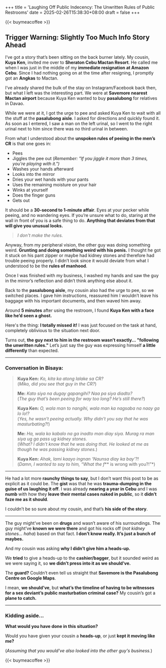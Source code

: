 +++
title = 'Laughing Off Public Indecency: The Unwritten Rules of Public Restrooms'
date = 2025-02-26T15:38:30+08:00
draft = false
+++

{{< buymeacoffee >}}

## Trigger Warning: Slightly Too Much Info Story Ahead

I’ve got a story that’s been sitting on the back burner lately. My cousin, **Kuya Ken**, invited me over to **Sheraton Cebu Mactan Resort**. He called me when I was just in the middle of my **immediate resignation at Amazon Cebu**. Since I had nothing going on at the time after resigning, I promptly got an **Angkas** to Mactan.  

I’ve already shared the bulk of the stay on Instagram/Facebook back then, but what I left was the interesting part. We were at **Savemore nearest Mactan airport** because Kuya Ken wanted to buy **pasalubong** for relatives in Davao.  

While we were at it, I got the urge to pee and asked Kuya Ken to wait with all the stuff at the **pasalubong aisle**. I asked for directions and quickly found it. As soon as I entered, I saw a man on the left urinal, so I went to the right urinal next to him since there was no third urinal in between.  

From what I understood about the **unspoken rules of peeing in the men’s CR** is that one goes in:

- Pees
- Jiggles the pee out (*Remember: "If you jiggle it more than 3 times, you're playing with it.")*
- Washes your hands afterward
- Looks into the mirror
- Dries your wet hands with your pants
- Uses the remaining moisture on your hair
- Winks at yourself
- Does the finger guns
- Gets out  

It should be a **30-second to 1-minute affair**. Eyes at your pecker while peeing, and no wandering eyes. If you’re unsure what to do, staring at the wall in front of you is a safe thing to do. **Anything that deviates from that will give you unusual looks.**  

> *I don't make the rules.*  

Anyway, from my peripheral vision, the other guy was doing something weird. **Grunting and doing something weird with his penis.** I thought he got it stuck on his pant zipper or maybe had kidney stones and therefore had trouble peeing properly. I didn’t look since it would deviate from what I understood to be the **rules of manhood**.  

Once I was finished with my business, I washed my hands and saw the guy in the mirror’s reflection and didn’t think anything else about it.  

Back to the **pasalubong aisle**, my cousin also had the urge to pee, so we switched places. I gave him instructions, reassured him I wouldn’t leave his baggage with his important documents, and then waved him away.  

Around **5 minutes** after using the restroom, I found **Kuya Ken with a face like he’d seen a ghost.**  

Here's the thing: **I totally missed it!** I was just focused on the task at hand, completely oblivious to the situation next door.  

Turns out, **the guy next to him in the restroom wasn’t exactly... "following the unwritten rules."** Let’s just say the guy was expressing himself **a little differently** than expected.  

---

### Conversation in Bisaya:

> **Kuya Ken:** *Ko, kita ka atong lalake sa CR?*  
> (*Miko, did you see that guy in the CR?*)  
>
> **Me:** *Kato siya na dugay gapangihi? Naa pa siya diadto?*  
> (*The guy that’s been peeing for way too long? He’s still there?*)  
>
> **Kuya Ken:** *O, wala man to nangihi, wala man ka nagsaba na naay ga lo lo!?*  
> (*Yes, he wasn’t peeing actually. Why didn’t you say that he was masturbating?!*)  
>
> **Me:** *Ha, wala ko kabalo na ga inadto man diay siya. Murag ra man siya ug ga pass ug kidney stones.*  
> (*What? I didn’t know that he was doing that. He looked at me as though he was passing kidney stones.*)  
>
> **Kuya Ken:** *Ahak, lami kaayo ingnan ‘Naunsa diay ka bay’?!*  
> (*Damn, I wanted to say to him, “What the f*** is wrong with you?!”*)  

---

He had a lot more **raunchy things to say**, but I don’t want this post to be as explicit as it could be. The **gist** was that he was **trauma-dumping in the guise of us laughing it off**. I was already **nearing a year in Cebu** and I was **numb** with how they **leave their mental cases naked in public**, so it **didn’t faze me as it should**.  

I couldn’t be so sure about my cousin, and that’s **his side of the story**.  

---

The guy might’ve been on **drugs** and wasn’t aware of his surroundings. The guy might’ve **known we were there** and got his rocks off (*not kidney stones... haha*) based on that fact. **I don’t know really. It’s just a bunch of maybes.**  

And my cousin was asking **why I didn’t give him a heads-up.**  

We **tried** to give a heads-up to the **cashier/bagger**, but it sounded weird as we were saying it, so **we didn’t press into it as we should’ve.**  

The **guard?** Couldn’t even tell us straight that **Savemore is the Pasalubong Centre on Google Maps**.  

I mean, **we should’ve**, but **what’s the timeline of having to be witnesses for a sex deviant’s public masturbation criminal case?** My cousin’s got a **plane to catch.**  

---

### Kidding aside...  

**What would you have done in this situation?**  

Would you have given your cousin a **heads-up**, or just **kept it moving like me?**  

(*Assuming that you would've also looked into the other guy's business.*)

{{< buymeacoffee >}}